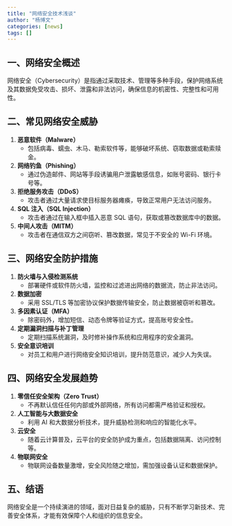 ```yaml
---
title: "网络安全技术浅谈"
author: "杨博文"
categories: [news]
tags: []
---
```


## 一、网络安全概述

网络安全（Cybersecurity）是指通过采取技术、管理等多种手段，保护网络系统及其数据免受攻击、损坏、泄露和非法访问，确保信息的机密性、完整性和可用性。

## 二、常见网络安全威胁

1. **恶意软件（Malware）**
   - 包括病毒、蠕虫、木马、勒索软件等，能够破坏系统、窃取数据或勒索赎金。
2. **网络钓鱼（Phishing）**
   - 通过伪造邮件、网站等手段诱骗用户泄露敏感信息，如账号密码、银行卡号等。
3. **拒绝服务攻击（DDoS）**
   - 攻击者通过大量请求使目标服务器瘫痪，导致正常用户无法访问服务。
4. **SQL 注入（SQL Injection）**
   - 攻击者通过在输入框中插入恶意 SQL 语句，获取或篡改数据库中的数据。
5. **中间人攻击（MITM）**
   - 攻击者在通信双方之间窃听、篡改数据，常见于不安全的 Wi-Fi 环境。

## 三、网络安全防护措施

1. **防火墙与入侵检测系统**
   - 部署硬件或软件防火墙，监控和过滤进出网络的数据流，防止非法访问。
2. **数据加密**
   - 采用 SSL/TLS 等加密协议保护数据传输安全，防止数据被窃听和篡改。
3. **多因素认证（MFA）**
   - 除密码外，增加短信、动态令牌等验证方式，提高账号安全性。
4. **定期漏洞扫描与补丁管理**
   - 定期扫描系统漏洞，及时修补操作系统和应用程序的安全漏洞。
5. **安全意识培训**
   - 对员工和用户进行网络安全知识培训，提升防范意识，减少人为失误。

## 四、网络安全发展趋势

1. **零信任安全架构（Zero Trust）**
   - 不再默认信任任何内部或外部网络，所有访问都需严格验证和授权。
2. **人工智能与大数据安全**
   - 利用 AI 和大数据分析技术，提升威胁检测和响应的智能化水平。
3. **云安全**
   - 随着云计算普及，云平台的安全防护成为重点，包括数据隔离、访问控制等。
4. **物联网安全**
   - 物联网设备数量激增，安全风险随之增加，需加强设备认证和数据保护。

## 五、结语

网络安全是一个持续演进的领域，面对日益复杂的威胁，只有不断学习新技术、完善安全体系，才能有效保障个人和组织的信息安全。
